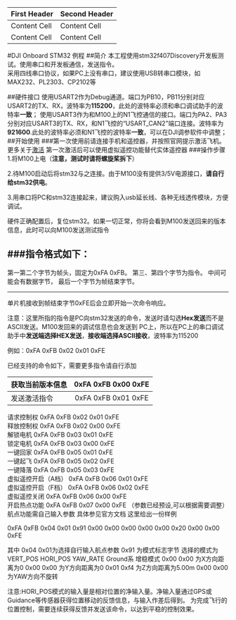 
First Header  | Second Header
------------- | -------------
Content Cell  | Content Cell
Content Cell  | Content Cell


#DJI Onboard STM32 例程
##简介
本工程使用stm32f407Discovery开发板测试。使用串口和开发板通信，发送指令。  
采用四线串口协议，如果PC上没有串口，建议使用USB转串口模块，如MAX232、PL2303、CP2102等

##硬件接口
使用USART2作为Debug通道。端口为PB10，PB11分别对应USART2的TX、RX，波特率为**115200**，此处的波特率必须和串口调试助手的波特率**一致**；
使用USART3作为和M100上的N1飞控通信的接口。端口为PA2、PA3分别对应USART3的TX、RX，和N1飞控的“USART_CAN2”端口连接。波特率为 **921600**.此处的波特率必须和N1飞控的波特率**一致**，可以在DJI调参软件中调整；
##开始使用
###第一次使用前请连接手机和遥控器，并按照官网提示激活飞机。更多关于[激活](https://developer.dji.com/cn/onboard-sdk/documentation/ActivationGuide/)
第一次激活后可以使用虚拟遥控功能替代实体遥控器
###操作步骤
1.将M100上电（**注意，测试时请将螺旋桨拆下**）

2.待M100启动后将stm32与之连接。由于M100没有提供3/5V电源接口，**请自行给stm32供电**。

3.用串口将PC和stm32连接起来，建议购入usb延长线、各种无线透传模块，方便调试。


硬件正确配置后，复位stm32。如果一切正常，你将会看到M100发送回来的版本信息，此时可以向M100发送测试指令

###指令格式如下：
---
第一第二个字节为帧头，固定为0xFA 0xFB。
第三、第四个字节为指令。
中间可能会有数据字节，
最后一个字节为帧结束字节。

---
单片机接收到帧结束字节0xFE后会立即开始一次命令响应。

注意：这里所指的指令是PC向stm32发送的命令，发送时请勾选**Hex发送**而不是ASCII发送。M100发回来的调试信息也会发送到
PC上，所以在PC上的串口调试助手中**发送端选择HEX发送**，**接收端选择ASCII接收**，波特率为115200

例如：0xFA 0xFB 0x02 0x01 0xFE

已经支持的命令如下，需要更多指令请自行添加


| 获取当前版本信息   | 0xFA 0xFB 0x00 0xFE |
-----------------|:------------------:|  
发送激活指令 		| 0xFA 0xFB 0x01 0xFE  
请求控制权   		0xFA 0xFB 0x02 0x01 0xFE  
释放控制权   	 	0xFA 0xFB 0x02 0x00 0xFE  
解锁电机   		 	0xFA 0xFB 0x03 0x01 0xFE  
锁定电机  		 	0xFA 0xFB 0x03 0x00 0xFE  
一键回家  		 	0xFA 0xFB 0x05 0x01 0xFE  
一键起飞  		 	0xFA 0xFB 0x05 0x02 0xFE  
一键降落  		 	0xFA 0xFB 0x05 0x03 0xFE  
虚拟遥控开启（A档） 0xFA 0xFB 0x06 0x01 0xFE  
虚拟遥控开启（F档） 0xFA 0xFB 0x06 0x02 0xFE  
虚拟遥控关闭 	 	0xFA 0xFB 0x06 0x00 0xFE  
开启热点功能 	 	0xFA 0xFB 0x07 0x00 0xFE （参数已经预设,可以根据需要调整）  
航点功能需自己输入参数 具体参见官方文档
这里给出一份样例

0xFA 0xFB 0x04 0x01 0x91 0x00 0x00 0x00 0x00 0x00 0x20 0x00 0x00 0xFE

其中 0x04 0x01为选择自行输入航点参数
0x91 为模式标志字节  选择的模式为VERT_POS HORI_POS YAW_RATE Ground系 增稳模式
0x00 0x00 为X方向距离为0
0x00 0x00 为Y方向距离为0
0x01 0xf4 为Z方向距离为5.00m
0x00 0x00 为YAW方向不旋转

注意:HORI_POS模式的输入量是相对位置的净输入量。净输入量通过GPS或Guidance等传感器获得位置移动的反馈信息，与输入作差后得到。
     为完成飞行的位置控制，需要连续获得反馈并发送该命令，以达到平稳的控制效果。

